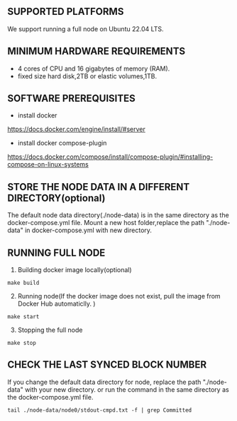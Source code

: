 ## SUPPORTED PLATFORMS
We support running a full node on Ubuntu 22.04 LTS.

## MINIMUM HARDWARE REQUIREMENTS

* 4 cores of CPU and 16 gigabytes of memory (RAM).
* fixed size hard disk,2TB or elastic volumes,1TB.


## SOFTWARE PREREQUISITES

* install docker 

https://docs.docker.com/engine/install/#server

* install docker compose-plugin

https://docs.docker.com/compose/install/compose-plugin/#installing-compose-on-linux-systems



##  STORE THE NODE DATA IN A DIFFERENT DIRECTORY(optional)

The default node data directory(./node-data) is in the same directory as the docker-compose.yml file.
Mount a new host folder,replace the path "./node-data" in docker-compose.yml with new directory.

## RUNNING FULL NODE

1. Building docker image locally(optional)
```
make build 
```

2. Running node(If the docker image does not exist, pull the image from Docker Hub automaticlly. )
```
make start
```

3. Stopping the full node 
```
make stop 
```

## CHECK THE LAST SYNCED BLOCK NUMBER
If you change the default data directory for node, replace the path "./node-data" with your new directory.
or run the command in the same directory as the docker-compose.yml file.
```
tail ./node-data/node0/stdout-cmpd.txt -f | grep Committed

```

